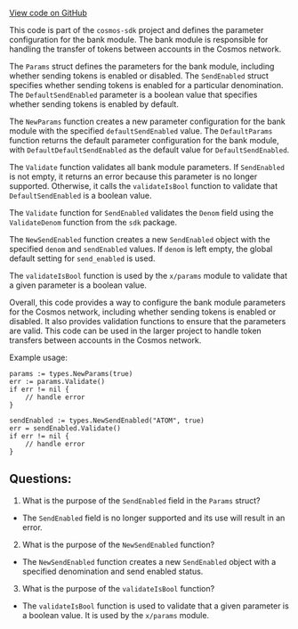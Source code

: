 [View code on GitHub](https://github.com/cosmos/cosmos-sdk.git/x/bank/types/params.go)

This code is part of the `cosmos-sdk` project and defines the parameter configuration for the bank module. The bank module is responsible for handling the transfer of tokens between accounts in the Cosmos network. 

The `Params` struct defines the parameters for the bank module, including whether sending tokens is enabled or disabled. The `SendEnabled` struct specifies whether sending tokens is enabled for a particular denomination. The `DefaultSendEnabled` parameter is a boolean value that specifies whether sending tokens is enabled by default. 

The `NewParams` function creates a new parameter configuration for the bank module with the specified `defaultSendEnabled` value. The `DefaultParams` function returns the default parameter configuration for the bank module, with `DefaultDefaultSendEnabled` as the default value for `DefaultSendEnabled`. 

The `Validate` function validates all bank module parameters. If `SendEnabled` is not empty, it returns an error because this parameter is no longer supported. Otherwise, it calls the `validateIsBool` function to validate that `DefaultSendEnabled` is a boolean value. 

The `Validate` function for `SendEnabled` validates the `Denom` field using the `ValidateDenom` function from the `sdk` package. 

The `NewSendEnabled` function creates a new `SendEnabled` object with the specified `denom` and `sendEnabled` values. If `denom` is left empty, the global default setting for `send_enabled` is used. 

The `validateIsBool` function is used by the `x/params` module to validate that a given parameter is a boolean value. 

Overall, this code provides a way to configure the bank module parameters for the Cosmos network, including whether sending tokens is enabled or disabled. It also provides validation functions to ensure that the parameters are valid. This code can be used in the larger project to handle token transfers between accounts in the Cosmos network. 

Example usage:

```
params := types.NewParams(true)
err := params.Validate()
if err != nil {
    // handle error
}

sendEnabled := types.NewSendEnabled("ATOM", true)
err = sendEnabled.Validate()
if err != nil {
    // handle error
}
```
## Questions: 
 1. What is the purpose of the `SendEnabled` field in the `Params` struct?
- The `SendEnabled` field is no longer supported and its use will result in an error.

2. What is the purpose of the `NewSendEnabled` function?
- The `NewSendEnabled` function creates a new `SendEnabled` object with a specified denomination and send enabled status.

3. What is the purpose of the `validateIsBool` function?
- The `validateIsBool` function is used to validate that a given parameter is a boolean value. It is used by the `x/params` module.